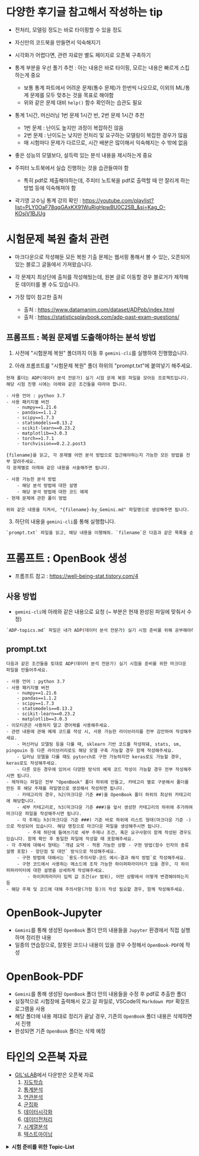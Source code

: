 # 다양한 후기글 참고해서 작성하는 tip

- 전처리, 모델링 정도는 바로 타이핑할 수 있을 정도
- 자신만의 코드북을 만들면서 익숙해지기
- 시각화가 어렵다면, 관련 자료만 별도 페이지로 오픈북 구축하기
- 통계 부분을 우선 풀기 추천 : 아는 내용은 바로 타이핑, 모르는 내용은 빠르게 스킵하는게 중요
    - 보통 통계 파트에서 어려운 문제(통수 문제)가 한번씩 나오므로, 이외의 ML/통계 문제를 모두 맞추는 것을 목표로 해야함
    - 위와 같은 문제 대비 `help()` 함수 확인하는 습관도 필요
- 통계 1시간, 머신러닝 1번 문제 1시간 반, 2번 문제 1시간 추천
    - 1번 문제 : 난이도 높지만 과정이 복잡하진 않음
    - 2번 문제 : 난이도는 낮지만 전처리 및 요구하는 모델링이 복잡한 경우가 많음
    - 매 시험마다 문제가 다르므로, 시간 배분은 많이해서 익숙해지는 수 밖에 없음
- 좋은 성능의 모델보다, 설득력 있는 분석 내용을 제시하는게 중요
- 주피터 노트북에서 실습 진행하는 것을 습관들여야 함
    - 특히 pdf로 제출해야하는데, 주피터 노트북을 pdf로 출력할 때 안 잘리게 하는 방법 등에 익숙해져야 함

- 곽기영 교수님 통계 강의 확인 : <https://youtube.com/playlist?list=PLY0OaF78qqGAxKX91WuRigHpwBU0C2SB_&si=Kag_O-KOsjV1BJUg>

# 시험문제 복원 출처 관련

- 마크다운으로 작성해둔 모든 복원 기출 문제는 웹서핑 통해서 볼 수 있는, 오픈되어 있는 블로그 글들에서 가져왔습니다.
- 각 문제지 최상단에 출처를 작성해뒀는데, 원본 글로 이동할 경우 블로거가 제작해둔 데이터를 볼 수도 있습니다.

- 가장 많이 참고한 출처
    - 출처 : <https://www.datamanim.com/dataset/ADPpb/index.html>
    - 출처 : <https://statisticsplaybook.com/adp-past-exam-questions/>

## 프롬프트 : 복원 문제별 도출해야하는 분석 방법

1. 사전에 "시험문제 복원" 폴더까지 이동 후 `gemini-cli`를 실행하여 진행했습니다.

2. 아래 프롬프트를 "시험문제 복원" 폴더 하위의 "prompt.txt"에 붙여넣기 해주세요.
```
현재 폴더는 ADP(데이터 분석 전문가) 실기 시험 문제 복원 파일을 모아둔 프로젝트입니다.
해당 시험 진행 시에는 아래와 같은 조건들을 따라야 합니다.

- 사용 언어 : python 3.7
- 사용 패키지별 버전
    - numpy==1.21.6
    - pandas==1.1.2
    - scipy==1.7.3
    - statsmodels==0.13.2
    - scikit-learn==0.23.2
    - matplotlib==3.0.3
    - torch==1.7.1
    - torchvision==0.2.2.post3

{filename}을 읽고, 각 문제별 어떤 분석 방법으로 접근해야하는지 가능한 모든 방법을 전부 알려주세요.
각 문제별로 아래와 같은 내용을 서술해주면 됩니다.

- 사용 가능한 분석 방법
    - 해당 분석 방법에 대한 설명
    - 해당 분석 방법에 대한 코드 예제
- 현재 문제에 관한 풀이 방법

위와 같은 내용을 지켜서, "{filename}-by_Gemini.md" 파일명으로 생성해주면 됩니다.
```

3. 하단의 내용을 `gemini-cli`를 통해 실행합니다.
```bash
`prompt.txt` 파일을 읽고, 해당 내용을 이행해줘. `filename`은 다음과 같은 목록을 순차적으로 순회하면서 prompt를 진행하면 돼. ["제24회.md", "제25회.md", "제26회.md", "제27회.md", "제28회.md", "제29회.md", "제30회.md", "제31회.md", "제33회.md"].
```

# 프롬프트 : OpenBook 생성

- 프롬프트 참고 : <https://well-being-stat.tistory.com/4>

## 사용 방법

- `gemini-cli`에 아래와 같은 내용으로 요청 (~ 부분은 현재 완성된 파일에 맞춰서 수정)

```bash
`ADP-topics.md` 파일은 내가 ADP(데이터 분석 전문가) 실기 시험 준비를 위해 공부해야하는 주제를 정리해둔 파일입니다. 해당 내용을 `prompt.txt` 파일의 요구사항을 참고하여 진행해주세요. 현재 `ADP-topics.md` 파일의 ~~번째 줄의 ~~~ 내용까지 제작 완료했으니, 그 이후부터 `prompt.txt`의 요구사항에 맞춰 진행해주시면 됩니다.
```

## prompt.txt

```
다음과 같은 조건들을 토대로 ADP(데이터 분석 전문가) 실기 시험을 준비를 위한 마크다운 파일을 만들어주세요.

- 사용 언어 : python 3.7
- 사용 패키지별 버전
    - numpy==1.21.6
    - pandas==1.1.2
    - scipy==1.7.3
    - statsmodels==0.13.2
    - scikit-learn==0.23.2
    - matplotlib==3.0.3
- 이모티콘은 사용하지 말고 경어체를 사용해주세요.
- 관련 내용에 관해 예제 코드를 작성 시, 사용 가능한 라이브러리를 전부 감안하여 작성해주세요.
    - 머신러닝 모델링 등을 다룰 때, sklearn 기반 코드를 작성하돼, stats, sm, pingouin 등 다른 라이브러리로도 해당 모델 구축 가능할 경우 함께 작성해주세요.
    - 딥러닝 모델을 다룰 때도 pytorch로 구현 가능하지만 keras로도 가능할 경우, keras로도 작성해주세요.
    - 다른 모든 경우에 있어서 다양한 방식의 예제 코드 작성이 가능할 경우 전부 작성해주시면 됩니다.
- 제작하는 파일은 전부 "OpenBook" 폴더 하위에 만들고, 카테고리 별로 구분해서 폴더를 만든 후 해당 주제를 파일명으로 생성해서 작성하면 됩니다.
    - 카테고리의 경우, h2(마크다운 기준 ##)을 OpenBook 폴더 하위의 최상위 카테고리에 해당합니다.
    - 세부 카테고리로, h3(마크다운 기준 ###)을 앞서 생성한 카테고리의 하위에 추가하여 마크다운 파일을 작성해주시면 됩니다.
    - 각 주제는 h3(마크다운 기준 ###) 기준 바로 하위에 리스트 형태(마크다운 기준 -)으로 작성되어 있습니다. 해당 명칭으로 마크다운 파일을 생성해주시면 됩니다.
        - 주제 하단에 들여쓰기로 세부 주제나 조건, 혹은 요구사항이 함께 작성된 경우도 있습니다. 함께 확인 후 동일한 파일에 작성할 때 포함해주세요.
- 각 주제에 대해서 형태는 `개념 요약 - 적용 가능한 상황 - 구현 방법(함수 인자의 종류 설명 포함) - 장단점 및 대안` 방식으로 작성해주세요.
    - 구현 방법에 대해서는 `용도-주의사항-코드 예시-결과 해석 방법`로 작성해주세요.
    - 구현 코드에서 사용하는 메소드에 조작 가능한 하이퍼파라미터가 있을 경우, 각 하이퍼파라미터에 대한 설명을 상세하게 작성해주세요.
        - 하이퍼파라미터 입력 값 조건(or 범위), 어떤 상황에서 어떻게 변경해야하는지 등
- 해당 주제 및 코드에 대해 주의사항(가정 등)이 작성 필요할 경우, 함께 작성해주세요.
```

# OpenBook-Jupyter

- `Gemini`를 통해 생성된 `OpenBook` 폴더 안의 내용들을 `Jupyter` 환경에서 직접 실행하며 정리한 내용
- 일종의 연습장으로, 잘못된 코드나 내용이 있을 경우 수정해서 `OpenBook-PDF`에 작성

# OpenBook-PDF

- `Gemini`를 통해 생성된 `OpenBook` 폴더 안의 내용들을 수정 후 pdf로 추출한 폴더
- 실질적으로 시험장에 출력해서 갖고 갈 파일로, VSCode의 `Markdown PDF` 확장프로그램을 사용
- 해당 폴더에 내용 제대로 정리가 끝날 경우, 기존의 `OpenBook` 폴더 내용은 삭제하면서 진행
- 완성되면 기존 `OpenBook` 폴더는 삭제 예정

# 타인의 오픈북 자료

- [GIL'sLAB](https://gils-lab.tistory.com/8)에서 다운받은 오픈북 자료
    1. [지도학습](<GIL'sLAB/1. 지도학습.html>)
    2. [통계분석](<GIL'sLAB/2. 통계분석.html>)
    3. [연관분석](<GIL'sLAB/3. 연관분석.html>)
    4. [군집화](<GIL'sLAB/4. 군집화.html>)
    5. [데이터시각화](<GIL'sLAB/5. 데이터시각화.html>)
    6. [데이터전처리](<GIL'sLAB/6. 데이터전처리 및 Pandas.html>)
    7. [시계열분석](<GIL'sLAB/7. 시계열분석.html>)
    8. [텍스트마이닝](<GIL'sLAB/8. 텍스트마이닝.html>)

<details>
  <summary><strong>시험 준비를 위한 Topic-List</strong></summary>
  <ul>
    <li>참고
      <ul>
        <li><a href="https://well-being-stat.tistory.com/4">https://well-being-stat.tistory.com/4</a></li>
        <li><a href="https://coding-law.tistory.com/entry/번외4-KT-AIVLE-3기-ai트랙-28회-ADP-실기-합격">https://coding-law.tistory.com/entry/번외4-KT-AIVLE-3기-ai트랙-28회-ADP-실기-합격</a></li>
      </ul>
    </li>
    <li>개인적으로 공부한 내용들(주제)은 별도의 마크다운 파일로 만들었습니다.</li>
  </ul>

  <h2>KOCW 비모수통계학</h2>
  <ul>
    <li><a href="http://www.kocw.net/home/cview.do?mty=p&kemId=1004752">http://www.kocw.net/home/cview.do?mty=p&kemId=1004752</a>
      <ul>
        <li>12강 분산분석 파트, 13강 비모수적 방법 파트</li>
      </ul>
    </li>
    <li><a href="http://www.kocw.net/home/cview.do?mty=p&kemId=865635&ar=link_gil">http://www.kocw.net/home/cview.do?mty=p&kemId=865635&ar=link_gil</a>
      <ul>
        <li>7강 모수검정과 비모수검정 파트</li>
      </ul>
    </li>
    <li><a href="http://www.kocw.net/home/cview.do?cid=7cc3a7f9daa84276">http://www.kocw.net/home/cview.do?cid=7cc3a7f9daa84276</a>
      <ul>
        <li>2강 일표본 위치문제 파트 (부호검정 등)</li>
      </ul>
    </li>
  </ul>

  <h2>전처리</h2>
  <ul>
    <li>사전작업(공통)</li>
    <li>연속형 변수변환, Scaling</li>
    <li>범주형 인코딩</li>
    <li>이상치 탐지+처리</li>
    <li>결측치 처리</li>
    <li>EDA 시각화</li>
    <li>Sampling</li>
    <li>시계열 데이터 전처리</li>
  </ul>

  <h2>파이썬 문법</h2>
  <ul>
    <li>핸들링(기초)</li>
    <li>핸들링(심화)</li>
  </ul>

  <h2>모델링</h2>
  <ul>
    <li>선형회귀</li>
    <li>정규화 선형모델</li>
    <li>비선형 모델(앙상블×)</li>
    <li>앙상블 모델</li>
    <li>Simple DL</li>
    <li>베이지안 회귀</li>
    <li>차원축소, 변수선택법</li>
    <li>군집화</li>
    <li>연관규칙분석</li>
    <li>모델 평가 (지표, CV, Voting)</li>
    <li>모델링 결과 시각화</li>
  </ul>

  <h2>통계</h2>
  <ul>
    <li>단순 추정, 통계 계산</li>
    <li>선형모델(OLS, 정규화, Poly)</li>
    <li>로지스틱회귀</li>
    <li>sm 기반 고급 모델</li>
    <li>단일표본 검정(+정규성)</li>
    <li>2개 집단 비교(독립표본)</li>
    <li>2개 집단 비교(대응표본)</li>
    <li>분산분석(다집단, ANOVA)</li>
    <li>상관관계 검정</li>
    <li>범주형 검정(독립,대응)</li>
    <li>비율 검정</li>
    <li>표본크기, 검정력</li>
    <li>신뢰구간</li>
    <li>다중공선성(Cor,VIF,PCA)</li>
    <li>베이지안 분석</li>
    <li>선형계획법</li>
    <li>이산확률분포</li>
    <li>연속확률분포</li>
    <li>시계열(sm, tsa)</li>
    <li>생존분석</li>
    <li>샘플 데이터 생성</li>
    <li>베이지안 모델링</li>
  </ul>
</details>